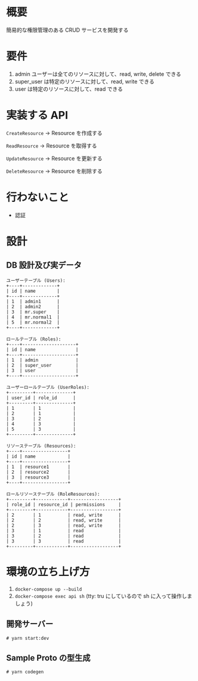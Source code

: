 # 概要

簡易的な権限管理のある CRUD サービスを開発する

# 要件

1. admin ユーザーは全てのリソースに対して、read, write, delete できる
2. super_user は特定のリソースに対して、read, write できる
3. user は特定のリソースに対して、read できる

# 実装する API

`CreateResource` → Resource を作成する

`ReadResource` → Resource を取得する

`UpdateResource` → Resource を更新する

`DeleteResource` → Resource を削除する

# 行わないこと

- 認証

# 設計

## DB 設計及び実データ

```
ユーザーテーブル (Users):
+----+-------------+
| id | name        |
+----+-------------+
| 1  | admin1      |
| 2  | admin2      |
| 3  | mr.super    |
| 4  | mr.normal1  |
| 5  | mr.normal2  |
+----+-------------+

ロールテーブル (Roles):
+----+--------------------+
| id | name               |
+----+--------------------+
| 1  | admin              |
| 2  | super_user         |
| 3  | user               |
+----+--------------------+

ユーザーロールテーブル (UserRoles):
+---------+--------------+
| user_id | role_id      |
+---------+--------------+
| 1       | 1            |
| 2       | 1            |
| 3       | 2            |
| 4       | 3            |
| 5       | 3            |
+---------+--------------+

リソーステーブル (Resources):
+----+-----------------+
| id | name            |
+----+-----------------+
| 1  | resource1       |
| 2  | resource2       |
| 3  | resource3       |
+----+-----------------+

ロールリソーステーブル (RoleResources):
+---------+------------+------------------+
| role_id | resource_id | permissions     |
+---------+------------+------------------+
| 2       | 1          | read, write      |
| 2       | 2          | read, write      |
| 2       | 3          | read, write      |
| 3       | 1          | read             |
| 3       | 2          | read             |
| 3       | 3          | read             |
+---------+------------+------------------+
```

# 環境の立ち上げ方

1. `docker-compose up --build`
2. `docker-compose exec api sh` (tty: tru にしているので sh に入って操作しましょう)

## 開発サーバー

```
# yarn start:dev
```

## Sample Proto の型生成

```
# yarn codegen
```
